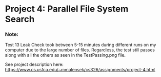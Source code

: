 # Project 4: Parallel File System Search


 ### Note: 
 Test 13 Leak Check took between 5-15 minutes during different runs on my computer due to the 
 large number of files. Regardless, the test still passes along with all 
 the others as seen in the TestPassing.png file.

See project description here: https://www.cs.usfca.edu/~mmalensek/cs326/assignments/project-4.html


